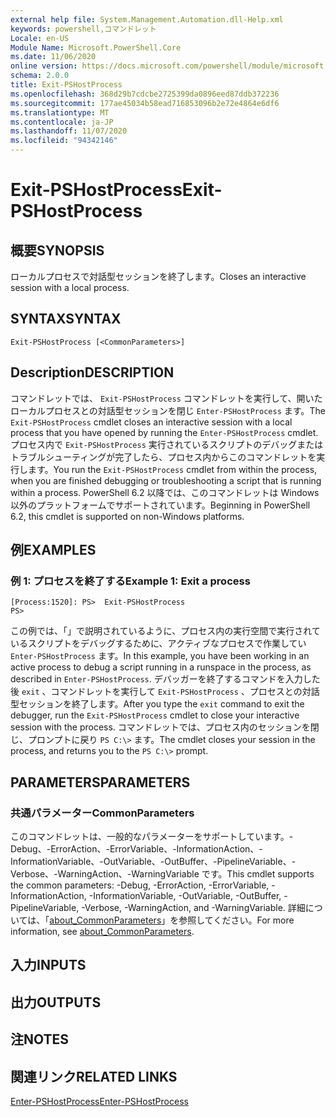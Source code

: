 ```yaml
---
external help file: System.Management.Automation.dll-Help.xml
keywords: powershell,コマンドレット
Locale: en-US
Module Name: Microsoft.PowerShell.Core
ms.date: 11/06/2020
online version: https://docs.microsoft.com/powershell/module/microsoft.powershell.core/exit-pshostprocess?view=powershell-7.1&WT.mc_id=ps-gethelp
schema: 2.0.0
title: Exit-PSHostProcess
ms.openlocfilehash: 368d29b7cdcbe2725399da0896eed87ddb372236
ms.sourcegitcommit: 177ae45034b58ead716853096b2e72e4864e6df6
ms.translationtype: MT
ms.contentlocale: ja-JP
ms.lasthandoff: 11/07/2020
ms.locfileid: "94342146"
---
```

# <span data-ttu-id="2a7fa-103">Exit-PSHostProcess</span><span class="sxs-lookup"><span data-stu-id="2a7fa-103">Exit-PSHostProcess</span></span>

## <span data-ttu-id="2a7fa-104">概要</span><span class="sxs-lookup"><span data-stu-id="2a7fa-104">SYNOPSIS</span></span>
<span data-ttu-id="2a7fa-105">ローカルプロセスで対話型セッションを終了します。</span><span class="sxs-lookup"><span data-stu-id="2a7fa-105">Closes an interactive session with a local process.</span></span>

## <span data-ttu-id="2a7fa-106">SYNTAX</span><span class="sxs-lookup"><span data-stu-id="2a7fa-106">SYNTAX</span></span>

```
Exit-PSHostProcess [<CommonParameters>]
```

## <span data-ttu-id="2a7fa-107">Description</span><span class="sxs-lookup"><span data-stu-id="2a7fa-107">DESCRIPTION</span></span>

<span data-ttu-id="2a7fa-108">コマンドレットでは、 `Exit-PSHostProcess` コマンドレットを実行して、開いたローカルプロセスとの対話型セッションを閉じ `Enter-PSHostProcess` ます。</span><span class="sxs-lookup"><span data-stu-id="2a7fa-108">The `Exit-PSHostProcess` cmdlet closes an interactive session with a local process that you have opened by running the `Enter-PSHostProcess` cmdlet.</span></span> <span data-ttu-id="2a7fa-109">プロセス内で `Exit-PSHostProcess` 実行されているスクリプトのデバッグまたはトラブルシューティングが完了したら、プロセス内からこのコマンドレットを実行します。</span><span class="sxs-lookup"><span data-stu-id="2a7fa-109">You run the `Exit-PSHostProcess` cmdlet from within the process, when you are finished debugging or troubleshooting a script that is running within a process.</span></span> <span data-ttu-id="2a7fa-110">PowerShell 6.2 以降では、このコマンドレットは Windows 以外のプラットフォームでサポートされています。</span><span class="sxs-lookup"><span data-stu-id="2a7fa-110">Beginning in PowerShell 6.2, this cmdlet is supported on non-Windows platforms.</span></span>

## <span data-ttu-id="2a7fa-111">例</span><span class="sxs-lookup"><span data-stu-id="2a7fa-111">EXAMPLES</span></span>

### <span data-ttu-id="2a7fa-112">例 1: プロセスを終了する</span><span class="sxs-lookup"><span data-stu-id="2a7fa-112">Example 1: Exit a process</span></span>

```
[Process:1520]: PS>  Exit-PSHostProcess
PS>
```

<span data-ttu-id="2a7fa-113">この例では、「」で説明されているように、プロセス内の実行空間で実行されているスクリプトをデバッグするために、アクティブなプロセスで作業してい `Enter-PSHostProcess` ます。</span><span class="sxs-lookup"><span data-stu-id="2a7fa-113">In this example, you have been working in an active process to debug a script running in a runspace in the process, as described in `Enter-PSHostProcess`.</span></span> <span data-ttu-id="2a7fa-114">デバッガーを終了するコマンドを入力した後 `exit` 、コマンドレットを実行して `Exit-PSHostProcess` 、プロセスとの対話型セッションを終了します。</span><span class="sxs-lookup"><span data-stu-id="2a7fa-114">After you type the `exit` command to exit the debugger, run the `Exit-PSHostProcess` cmdlet to close your interactive session with the process.</span></span>
<span data-ttu-id="2a7fa-115">コマンドレットでは、プロセス内のセッションを閉じ、プロンプトに戻り `PS C:\>` ます。</span><span class="sxs-lookup"><span data-stu-id="2a7fa-115">The cmdlet closes your session in the process, and returns you to the `PS C:\>` prompt.</span></span>

## <span data-ttu-id="2a7fa-116">PARAMETERS</span><span class="sxs-lookup"><span data-stu-id="2a7fa-116">PARAMETERS</span></span>

### <span data-ttu-id="2a7fa-117">共通パラメーター</span><span class="sxs-lookup"><span data-stu-id="2a7fa-117">CommonParameters</span></span>

<span data-ttu-id="2a7fa-118">このコマンドレットは、一般的なパラメーターをサポートしています。-Debug、-ErrorAction、-ErrorVariable、-InformationAction、-InformationVariable、-OutVariable、-OutBuffer、-PipelineVariable、-Verbose、-WarningAction、-WarningVariable です。</span><span class="sxs-lookup"><span data-stu-id="2a7fa-118">This cmdlet supports the common parameters: -Debug, -ErrorAction, -ErrorVariable, -InformationAction, -InformationVariable, -OutVariable, -OutBuffer, -PipelineVariable, -Verbose, -WarningAction, and -WarningVariable.</span></span> <span data-ttu-id="2a7fa-119">詳細については、「[about_CommonParameters](https://go.microsoft.com/fwlink/?LinkID=113216)」を参照してください。</span><span class="sxs-lookup"><span data-stu-id="2a7fa-119">For more information, see [about_CommonParameters](https://go.microsoft.com/fwlink/?LinkID=113216).</span></span>

## <span data-ttu-id="2a7fa-120">入力</span><span class="sxs-lookup"><span data-stu-id="2a7fa-120">INPUTS</span></span>

## <span data-ttu-id="2a7fa-121">出力</span><span class="sxs-lookup"><span data-stu-id="2a7fa-121">OUTPUTS</span></span>

## <span data-ttu-id="2a7fa-122">注</span><span class="sxs-lookup"><span data-stu-id="2a7fa-122">NOTES</span></span>

## <span data-ttu-id="2a7fa-123">関連リンク</span><span class="sxs-lookup"><span data-stu-id="2a7fa-123">RELATED LINKS</span></span>

[<span data-ttu-id="2a7fa-124">Enter-PSHostProcess</span><span class="sxs-lookup"><span data-stu-id="2a7fa-124">Enter-PSHostProcess</span></span>](Enter-PSHostProcess.md)

